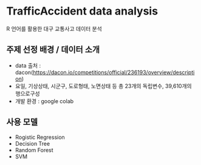 # TrafficAccident data analysis
R 언어를 활용한 대구 교통사고 데이터 분석

## 주제 선정 배경 / 데이터 소개
- data 출처 : dacon(https://dacon.io/competitions/official/236193/overview/description)
- 요일, 기상상태, 시군구, 도로형태, 노면상태 등 총 23개의 독립변수, 39,610개의 행으로구성
- 개발 환경 : google colab

## 사용 모델
- Rogistic Regression
- Decision Tree
- Random Forest
- SVM
